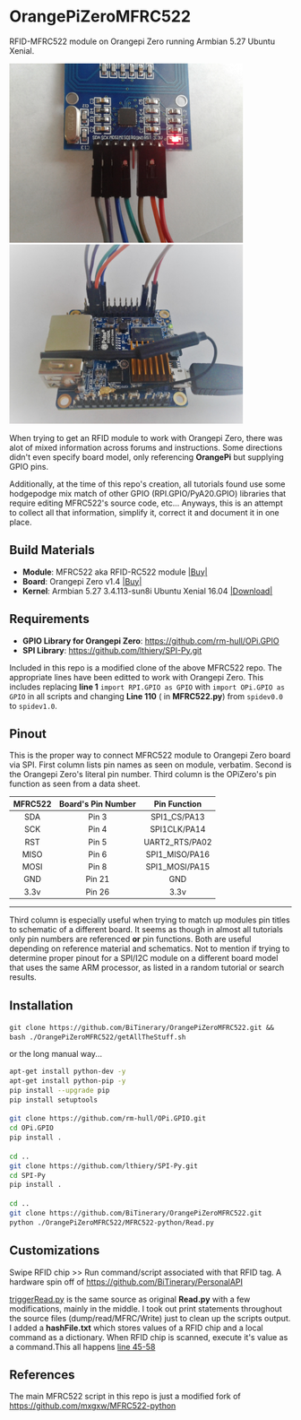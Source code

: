 # OrangePiZeroMFRC522
RFID-MFRC522 module on Orangepi Zero running Armbian 5.27 Ubuntu Xenial.  
  
<img src="https://github.com/BiTinerary/OrangePiZeroMFRC522/blob/master/gitImgs/644.jpg" alt="modulePinout" width="417" height="320"><img src="https://github.com/BiTinerary/OrangePiZeroMFRC522/blob/master/gitImgs/833.jpg" alt="modulePinout" width="417" height="320">
  
When trying to get an RFID module to work with Orangepi Zero, there was alot of mixed information across forums and instructions. Some directions didn't even specify board model, only referencing **OrangePi** but supplying GPIO pins.  
  
Additionally, at the time of this repo's creation, all tutorials found use some hodgepodge mix match of other GPIO (RPI.GPIO/PyA20.GPIO) libraries that require editing MFRC522's source code, etc... Anyways, this is an attempt to collect all that information, simplify it, correct it and document it in one place.

## Build Materials
  * **Module**: MFRC522 aka RFID-RC522 module [|Buy|](https://www.aliexpress.com/item/RC522-Card-Read-Antenna-RFID-Reader-IC-Card-Proximity-Module/1859133832.html?spm=2114.13010608.0.0.sZMQVW) 
  * **Board**: Orangepi Zero v1.4 [|Buy|](https://www.aliexpress.com/item/New-Orange-Pi-Zero-H2-Quad-Core-Open-source-512MB-development-board-beyond-Raspberry-Pi/32761500374.html?spm=2114.13010608.0.0.sZMQVW)
  * **Kernel**: Armbian 5.27 3.4.113-sun8i Ubuntu Xenial 16.04 [|Download|](https://www.armbian.com/orange-pi-zero/)
  
## Requirements
  * **GPIO Library for Orangepi Zero**: https://github.com/rm-hull/OPi.GPIO
  * **SPI Library**: https://github.com/lthiery/SPI-Py.git

Included in this repo is a modified clone of the above MFRC522 repo. The appropriate lines have been editted to work with Orangepi Zero. This includes replacing **line 1** `import RPI.GPIO as GPIO` with `import OPi.GPIO as GPIO` in all scripts and changing **Line 110** ( in **MFRC522.py**) from `spidev0.0` to `spidev1.0`. 

## Pinout
This is the proper way to connect MFRC522 module to Orangepi Zero board via SPI. First column lists pin names as seen on module, verbatim. Second is the Orangepi Zero's literal pin number. Third column is the OPiZero's pin function as seen from a data sheet.  

| MFRC522  | Board's Pin Number  |     Pin Function   |
|:--------:|:-------------------:|:------------------:|
| SDA      | Pin 3               | SPI1_CS/PA13       |
| SCK      | Pin 4               | SPI1CLK/PA14       |
| RST      | Pin 5               | UART2_RTS/PA02     |
| MISO     | Pin 6               | SPI1_MISO/PA16     |
| MOSI     | Pin 8               | SPI1_MOSI/PA15     |
| GND      | Pin 21              | GND                |
| 3.3v     | Pin 26              | 3.3v               |
-------------------------------------------------------

Third column is especially useful when trying to match up modules pin titles to schematic of a different board. It seems as though in almost all tutorials only pin numbers are referenced **or** pin functions. Both are useful depending on reference material and schematics. Not to mention if trying to determine proper pinout for a SPI/I2C module on a different board model that uses the same ARM processor, as listed in a random tutorial or search results.

## Installation

`git clone https://github.com/BiTinerary/OrangePiZeroMFRC522.git && bash ./OrangePiZeroMFRC522/getAllTheStuff.sh`

or the long manual way...

```sh
apt-get install python-dev -y
apt-get install python-pip -y
pip install --upgrade pip
pip install setuptools

git clone https://github.com/rm-hull/OPi.GPIO.git
cd OPi.GPIO
pip install .

cd ..
git clone https://github.com/lthiery/SPI-Py.git
cd SPI-Py
pip install .

cd ..
git clone https://github.com/BiTinerary/OrangePiZeroMFRC522.git
python ./OrangePiZeroMFRC522/MFRC522-python/Read.py
```

## Customizations

Swipe RFID chip >> Run command/script associated with that RFID tag. A hardware spin off of https://github.com/BiTinerary/PersonalAPI

[triggerRead.py](https://github.com/BiTinerary/OrangePiZeroMFRC522/blob/master/triggerRead.py) is the same source as original **Read.py** with a few modifications, mainly in the middle. I took out print statements throughout the source files (dump/read/MFRC/Write) just to clean up the scripts output. I added a **hashFile.txt** which stores values of a RFID chip and a local command as a dictionary. When RFID chip is scanned, execute it's value as a command.This all happens [line 45-58](https://github.com/BiTinerary/OrangePiZeroMFRC522/blob/master/triggerRead.py#L45-L58)

## References
The main MFRC522 script in this repo is just a modified fork of https://github.com/mxgxw/MFRC522-python
